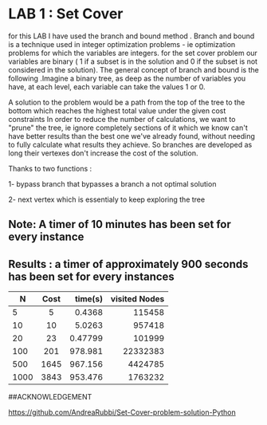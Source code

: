 # LAB 1 : Set Cover 
for this LAB I have used the branch and bound method .
Branch and bound is a technique used in integer optimization problems - ie optimization problems for which the variables are integers.
for the set cover problem our variables are binary ( 1 if a subset is in the solution and 0 if the subset is not considered in the solution).
The general concept of branch and bound is the following .Imagine a binary tree, as deep as the number of variables you have, at each level, each variable can take the values 1 or 0.

A solution to the problem would be a path from the top of the tree to the bottom which reaches the highest total value under the given cost constraints
In order to reduce the number of calculations, we want to "prune" the tree, ie ignore completely sections of it which we know can't have better results than the best one we've already found, without needing to fully calculate what results they achieve. So branches are developed as long their vertexes don't increase the cost of the solution. 

Thanks to two functions : 

1-  bypass branch that bypasses a branch a not optimal solution 

2-  next vertex which is essentialy to keep exploring the tree 

## Note: A timer of 10 minutes has been set for every instance

## Results : a timer of approximately 900 seconds has been set for every instances 
| N     | Cost        | time(s)    |visited Nodes  |
| ----- |:-----------:| ----------:|--------------:|
|  5    |     5       |    0.4368  |    115458     |
|  10   |     10      |    5.0263  |    957418     |
|  20   |     23      |    0.47799 |    101999     |
|  100  |     201     |    978.981 |    22332383   |
|  500  |     1645    |    967.156 |    4424785    |
|  1000 |     3843    |    953.476 |    1763232    |

##ACKNOWLEDGEMENT

 https://github.com/AndreaRubbi/Set-Cover-problem-solution-Python

